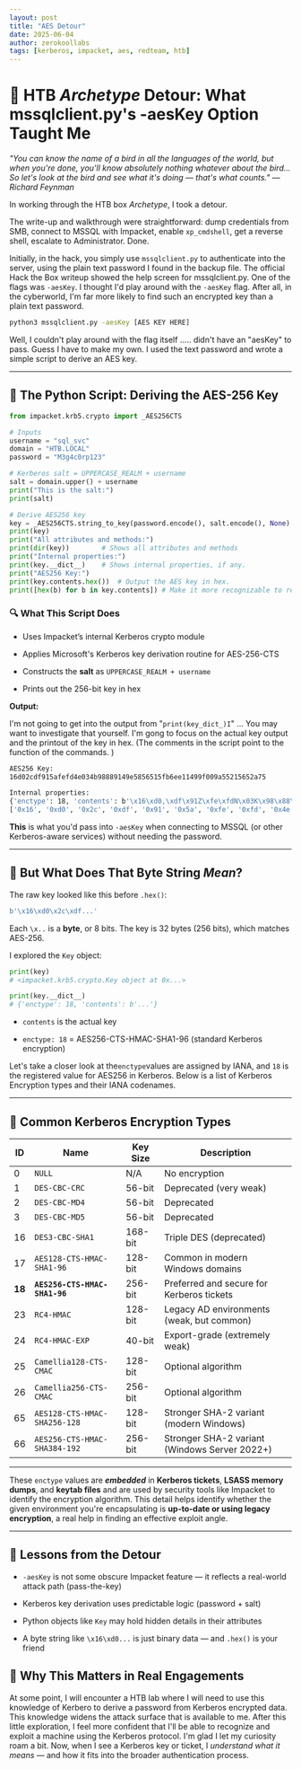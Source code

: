 ```yaml
---
layout: post
title: "AES Detour"
date: 2025-06-04
author: zerokoollabs
tags: [kerberos, impacket, aes, redteam, htb]
---
```


# 🔐 HTB *Archetype* Detour: What mssqlclient.py's -aesKey Option Taught Me

*"You can know the name of a bird in all the languages of the world, but when you're done, you'll know absolutely nothing whatever about the bird... So let's look at the bird and see what it's doing — that's what counts." — Richard Feynman*

In working through the HTB box _Archetype_, I took a detour.

The write-up and walkthrough were straightforward: dump credentials from SMB, connect to MSSQL with Impacket, enable `xp_cmdshell`, get a reverse shell, escalate to Administrator. Done.

Initially, in the hack, you simply use `mssqlclient.py` to authenticate into the server, using the plain text password I found in the backup file.  The official Hack the Box writeup showed the help screen for mssqlclient.py.  One of the flags was `-aesKey`.  I thought I'd play around with the `-aesKey` flag.  After all, in the cyberworld, I'm far more likely to find such an encrypted key than a plain text password.  

```bash
python3 mssqlclient.py -aesKey [AES KEY HERE]
```

Well, I couldn't play around with the flag itself ..... didn't have an "aesKey" to pass.  Guess I have to make my own.  I used the text password and wrote a simple script to derive an AES key.

---

## 🧪 The Python Script: Deriving the AES-256 Key

```python
from impacket.krb5.crypto import _AES256CTS

# Inputs
username = "sql_svc"
domain = "HTB.LOCAL"
password = "M3g4c0rp123"

# Kerberos salt = UPPERCASE_REALM + username
salt = domain.upper() + username
print("This is the salt:")
print(salt)

# Derive AES256 key
key = _AES256CTS.string_to_key(password.encode(), salt.encode(), None)
print(key)
print("All attributes and methods:")
print(dir(key))        # Shows all attributes and methods
print("Internal properties:")
print(key.__dict__)    # Shows internal properties, if any.
print("AES256 Key:")  
print(key.contents.hex())  # Output the AES key in hex.
print([hex(b) for b in key.contents]) # Make it more recognizable to read.
```

### 🔍 What This Script Does

- Uses Impacket’s internal Kerberos crypto module
    
- Applies Microsoft's Kerberos key derivation routine for AES-256-CTS
    
- Constructs the **salt** as `UPPERCASE_REALM + username`
    
- Prints out the 256-bit key in hex
    

**Output:**

I'm not going to get into the output from "`print(key_dict_)I`" ... You may want to investigate that yourself.  I'm gong to focus on the actual key output and the printout of the key in hex.  (The comments in the script point to the function of the commands. )

```bash
AES256 Key:
16d02cdf915afefd4e034b98889149e5856515fb6ee11499f009a55215652a75

Internal properties:
{'enctype': 18, 'contents': b'\x16\xd0,\xdf\x91Z\xfe\xfdN\x03K\x98\x88\x91I\xe5\x85e\x15\xfbn\xe1\x14\x99\xf0\t\xa5R\x15e*u'}
['0x16', '0xd0', '0x2c', '0xdf', '0x91', '0x5a', '0xfe', '0xfd', '0x4e', '0x3', '0x4b', '0x98', '0x88', '0x91', '0x49', '0xe5', '0x85', '0x65', '0x15', '0xfb', '0x6e', '0xe1', '0x14', '0x99', '0xf0', '0x9', '0xa5', '0x52', '0x15', '0x65', '0x2a', '0x75']
```

**This** is what you'd pass into `-aesKey` when connecting to MSSQL (or other Kerberos-aware services) without needing the password.

---

## 🧠 But What Does That Byte String _Mean_?

The raw key looked like this before `.hex()`:

```python
b'\x16\xd0\x2c\xdf...'
```

Each `\x..` is a **byte**, or 8 bits. The key is 32 bytes (256 bits), which matches AES-256.

I explored the `Key` object:

```python
print(key)
# <impacket.krb5.crypto.Key object at 0x...>

print(key.__dict__)
# {'enctype': 18, 'contents': b'...'}
```

- `contents` is the actual key
    
- `enctype: 18` = AES256-CTS-HMAC-SHA1-96 (standard Kerberos encryption)
    

Let's take a closer look at the`enctype`values are assigned by IANA, and `18` is the registered value for AES256 in Kerberos.  Below is a list of Kerberos Encryption types and their IANA codenames.

---

## 🔢 Common Kerberos Encryption Types

| ID  | Name                                 | Key Size | Description |
|-----|--------------------------------------|----------|-------------|
| 0   | `NULL`                               | N/A      | No encryption |
| 1   | `DES-CBC-CRC`                        | 56-bit   | Deprecated (very weak) |
| 2   | `DES-CBC-MD4`                        | 56-bit   | Deprecated |
| 3   | `DES-CBC-MD5`                        | 56-bit   | Deprecated |
| 16  | `DES3-CBC-SHA1`                      | 168-bit  | Triple DES (deprecated) |
| 17  | `AES128-CTS-HMAC-SHA1-96`            | 128-bit  | Common in modern Windows domains |
| **18**  | **`AES256-CTS-HMAC-SHA1-96`**    | 256-bit  | Preferred and secure for Kerberos tickets |
| 23  | `RC4-HMAC`                           | 128-bit  | Legacy AD environments (weak, but common) |
| 24  | `RC4-HMAC-EXP`                       | 40-bit   | Export-grade (extremely weak) |
| 25  | `Camellia128-CTS-CMAC`               | 128-bit  | Optional algorithm |
| 26  | `Camellia256-CTS-CMAC`               | 256-bit  | Optional algorithm |
| 65  | `AES128-CTS-HMAC-SHA256-128`         | 128-bit  | Stronger SHA-2 variant (modern Windows) |
| 66  | `AES256-CTS-HMAC-SHA384-192`         | 256-bit  | Stronger SHA-2 variant (Windows Server 2022+) |

---

These `enctype` values are ***embedded*** in **Kerberos tickets**, **LSASS memory dumps**, and **keytab files** and are used by security tools like Impacket to identify the encryption algorithm.  This detail helps identify whether the given environment you're encapsulating is **up-to-date or using legacy encryption**, a real help in finding an effective exploit angle.

---

## 🧠 Lessons from the Detour

- `-aesKey` is not some obscure Impacket feature — it reflects a real-world attack path (pass-the-key)
    
- Kerberos key derivation uses predictable logic (password + salt)
    
- Python objects like `Key` may hold hidden details in their attributes
    
- A byte string like `\x16\xd0...` is just binary data — and `.hex()` is your friend

## 🔐 Why This Matters in Real Engagements
At some point, I will encounter a HTB lab where I will need to use this knowledge of Kerbero to derive a password from Kerberos encrypted data.  This knowledge widens the attack surface that is available to me.  After this little exploration, I feel more confident that I'll be able to recognize and exploit a machine using the Kerberos protocol.  I'm glad I let my curiosity roam a bit. Now, when I see a Kerberos key or ticket, I _understand what it means_ — and how it fits into the broader authentication process.
